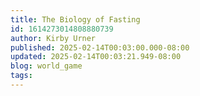 ```yaml
---
title: The Biology of Fasting
id: 1614273014808880739
author: Kirby Urner
published: 2025-02-14T00:03:00.000-08:00
updated: 2025-02-14T00:03:21.949-08:00
blog: world_game
tags: 
---
```


